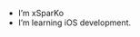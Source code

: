 - I’m xSparKo
- I’m learning iOS development.


<!---
xSparKo/xSparKo is a ✨ special ✨ repository because its `README.md` (this file) appears on your GitHub profile.
You can click the Preview link to take a look at your changes.
--->
